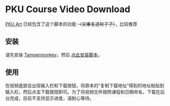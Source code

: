 # PKU Course Video Download

[PKU Art](https://github.com/zhuozhiyongde/PKU-Art) 已经包含了这个脚本的功能 ~~（又重复造轮子了）~~，比较推荐

## 安装

请先安装 [Tampermonkey](https://www.tampermonkey.net/)，然后 [点此安装脚本](https://github.com/Cekavis/pku-course-video-download/raw/main/pku-course-video-download.user.js)。

## 使用

在视频底部会出现输入栏和下载按钮，将原本的“复制下载地址”得到的地址粘贴到输入栏，然后点击下载按钮即可。为了将视频文件按照课程和日期命名，下载在后台完成，目前不支持显示进度，请耐心等待。